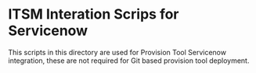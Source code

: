 # ITSM Interation Scrips for Servicenow

This scripts in this directory are used for Provision Tool Servicenow integration, these are not required for Git based provision tool deployment. 


